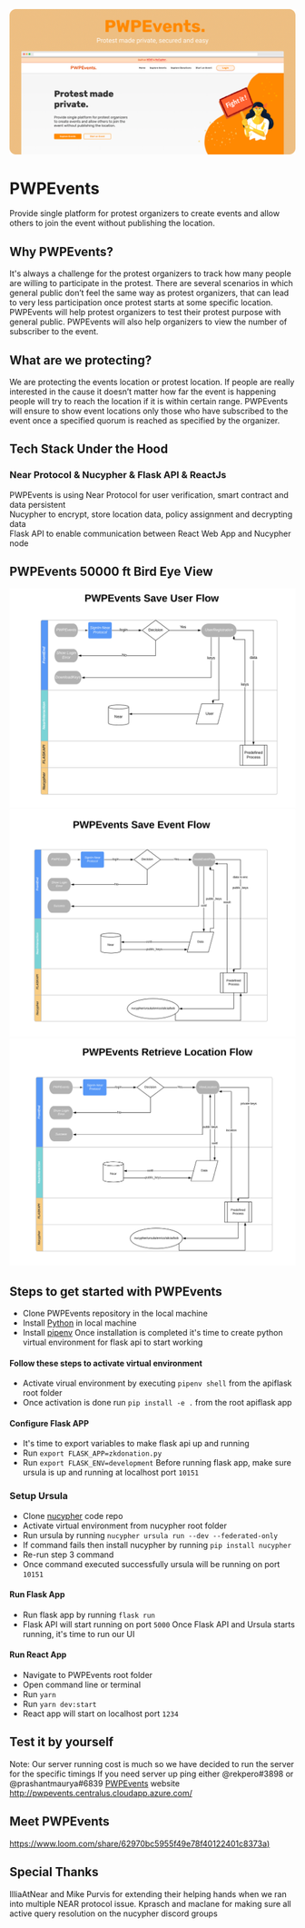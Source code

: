 <p align="center">
	<img src="https://github.com/izrake/PWPEvents/blob/master/screenshots/banner.png" alt="weve showcase">
</p>

# PWPEvents

Provide single platform for protest organizers to create events and allow others to join the event without publishing the location.

## Why PWPEvents?

It's always a challenge for the protest organizers to track how many people are willing to participate in the protest.
There are several scenarios in which general public don’t feel the same way as protest organizers, that can lead to very less participation once protest starts at some specific location.
PWPEvents will help protest organizers to test their protest purpose with general public.
PWPEvents will also help organizers to view the number of subscriber to the event.

## What are we protecting?

We are protecting the events location or protest location. If people are really interested in the cause it doesn’t matter how far the event is happening people will try to reach the location if it is within certain range.
PWPEvents will ensure to show event locations only those who have subscribed to the event once a specified quorum is reached as specified by the organizer.

## Tech Stack Under the Hood

### Near Protocol & Nucypher & Flask API & ReactJs

PWPEvents is using Near Protocol for user verification, smart contract and data persistent <br>
Nucypher to encrypt, store location data, policy assignment and decrypting data <br>
Flask API to enable communication between React Web App and Nucypher node

## PWPEvents 50000 ft Bird Eye View

![](assets/ss1.png)
<br>
![](assets/saveevntflow.png)
<br>
![](assets/retrieveeventflow.png)

## Steps to get started with PWPEvents

- Clone PWPEvents repository in the local machine
- Install [Python](%28https://docs.python-guide.org/starting/install3/osx/%29) in local machine
- Install [pipenv](https://pipenv-fork.readthedocs.io/en/latest/install.html)
  Once installation is completed it's time to create python virtual environment for flask api to start working

#### Follow these steps to activate virtual environment

- Activate virual environment by executing `pipenv shell` from the apiflask root folder
- Once activation is done run `pip install -e .` from the root apiflask app

#### Configure Flask APP

- It's time to export variables to make flask api up and running
- Run `export FLASK_APP=zkdonation.py`
- Run `export FLASK_ENV=development`
  Before running flask app, make sure ursula is up and running at localhost port `10151`

### Setup Ursula

- Clone [nucypher](https://github.com/nucypher/nucypher) code repo
- Activate virtual environment from nucypher root folder
- Run ursula by running `nucypher ursula run --dev --federated-only`
- If command fails then install nucypher by running `pip install nucypher`
- Re-run step 3 command
- Once command executed successfully ursula will be running on port `10151`

#### Run Flask App

- Run flask app by running `flask run`
- Flask API will start running on port `5000`
  Once Flask API and Ursula starts running, it's time to run our UI

#### Run React App

- Navigate to PWPEvents root folder
- Open command line or terminal
- Run `yarn`
- Run `yarn dev:start`
- React app will start on localhost port `1234`

## Test it by yourself

Note: Our server running cost is much so we have decided to run the server for the specific timings
If you need server up ping either @rekpero#3898 or @prashantmaurya#6839
[PWPEvents](pwpevents.centralus.cloudapp.azure.com) website http://pwpevents.centralus.cloudapp.azure.com/

## Meet PWPEvents

[https://www.loom.com/share/62970bc5955f49e78f40122401c8373a)](https://www.loom.com/share/62970bc5955f49e78f40122401c8373a)

## Special Thanks

IlliaAtNear and Mike Purvis for extending their helping hands when we ran into multiple NEAR protocol issue.
Kprasch and maclane for making sure all active query resolution on the nucypher discord groups
